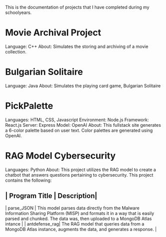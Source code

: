 This is the documentation of projects that I have completed during my schoolyears.

# Movie Archival Project
Language: C++
About: Simulates the storing and archiving of a movie collection.

# Bulgarian Solitaire
Language: Java
About: Simulates the playing card game, Bulgarian Solitaire

# PickPalette
Languages: HTML, CSS, Javascript
Environment: Node.js
Framework: React.js
Server: Express
Model: OpenAI
About: This fullstack site generates a 6-color palette based on user text. Color palettes are generated using OpenAI.

# RAG Model Cybersecurity
Languages: Python
About: This project utilizes the RAG model to create a chatbot that answers questions pertaining to cybersecurity. This project contains the following:

| Program Title | Description|
-----------------------------
| parse_JSON | This model parses data directly from the Malware Information Sharing Platform (MISP) and formats it in a way that is easily parsed and chunked. The data was, then uploaded to a MongoDB Atlas intance |
| antdefense_rag| The RAG model that queries data from a MongoDB Atlas instance, augments the data, and generates a response. |
